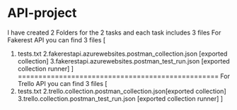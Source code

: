 # API-project
I have created 2 Folders for the 2 tasks and each task includes 3 files 
For Fakerest API you can find 3 files
 [
   1. tests.txt 
   2.fakerestapi.azurewebsites.postman_collection.json [exported collection] 
   3.fakerestapi.azurewebsites.postman_test_run.json [exported collection runner]
]
=================================================
For Trello API you can find 3 files
 [
   1. tests.txt 
   2.trello.collection.postman_collection.json[exported collection] 
   3.trello.collection.postman_test_run.json [exported collection runner]
]
